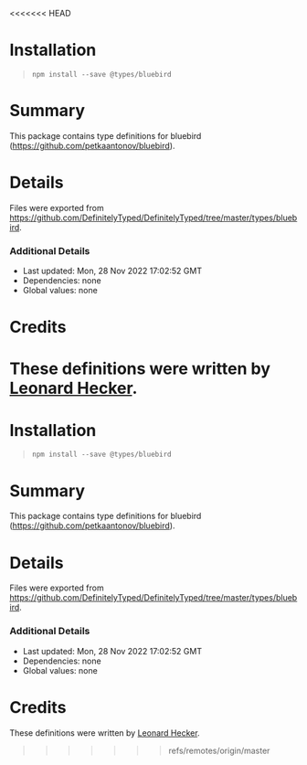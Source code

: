 <<<<<<< HEAD
# Installation
> `npm install --save @types/bluebird`

# Summary
This package contains type definitions for bluebird (https://github.com/petkaantonov/bluebird).

# Details
Files were exported from https://github.com/DefinitelyTyped/DefinitelyTyped/tree/master/types/bluebird.

### Additional Details
 * Last updated: Mon, 28 Nov 2022 17:02:52 GMT
 * Dependencies: none
 * Global values: none

# Credits
These definitions were written by [Leonard Hecker](https://github.com/lhecker).
=======
# Installation
> `npm install --save @types/bluebird`

# Summary
This package contains type definitions for bluebird (https://github.com/petkaantonov/bluebird).

# Details
Files were exported from https://github.com/DefinitelyTyped/DefinitelyTyped/tree/master/types/bluebird.

### Additional Details
 * Last updated: Mon, 28 Nov 2022 17:02:52 GMT
 * Dependencies: none
 * Global values: none

# Credits
These definitions were written by [Leonard Hecker](https://github.com/lhecker).
>>>>>>> refs/remotes/origin/master
